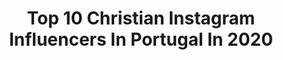 ---
title: Top 10 Christian Instagram Influencers In Portugal In 2020
description: >-
  Find top christian Instagram influencers in Portugal in 2020. Most popular hashtags: #goldenhour #ronaldo #cristiano.
platform: Instagram
hits: 17
text_top: See the top-rated Instagram profiles on inBeat.
text_bottom: inBeat holds 17 Instagram influencers like this in Portugal for you to contact.
profiles:
  - username: "lgbd_smoothoperator"
    fullname: >-
      Aboubakry Seck
    bio: >-
      World Champ 2018 World Vice-Champ 2019 Supported by @docksession|@majutsulongboard |@paristruckco
    location: "Portugal"
    followers: 33315
    engagement: 576
    commentsToLikes: 0.022973
    id: ck5hiow6weml70i11rrsmynqh
    verified: false
    hashtags: "#combo, #sky, #holidays, #feather"
  - username: "yesthisiseli"
    fullname: >-
      EliElmore
    bio: >-
      Clever bio < Good conversation •Media Missionary 🇺🇸~Current~🇵🇹 •📸-@but.picture.this
    location: "Portugal"
    followers: 2424
    engagement: 1670
    commentsToLikes: 0.036978
    id: ck9wgwvykvcar0j78av7z0ng6
    verified: false
    hashtags: "#travel, #grandcanyon, #surf, #photography"
  - username: "adriano.fy"
    fullname: >-
      Adriano Batista
    bio: >-
      Editor-in-chief of @fuuuckingyoung magazine & Fashion Editor of @veinmagazine. 🙈 📍Barcelona
    location: "Portugal"
    followers: 13850
    engagement: 576
    commentsToLikes: 0.016429
    id: ck14jovlzlg6k0i193682yx0b
    verified: false
    hashtags: "#goldenhour, #lisbon, #fytodaysoffice, #modalisboa"
  - username: "mymodelsquad"
    fullname: >-
      Male Models | Fashion
    bio: >-
      •Create with the heart; build with the mind...
    location: "Portugal"
    followers: 72439
    engagement: 172
    commentsToLikes: 0.016346
    id: ck6u87ybnpyg50j71ugh1qrby
    verified: false
    hashtags: "#themodelsquad, #itsforagoodcause, #andremiguel"
  - username: "micalm92"
    fullname: >-
      Mica🐭 OLY
    bio: >-
      Presenter🎥 & PT💪🏽 OlympianBobsleigh🇬🇧🇰🇷 CWGames🏴󠁧󠁢󠁷󠁬󠁳󠁿 Team noccouk 10xathleticusa ⛽️ fableticseu 💁🏽‍♀️ 🍕musclefooduk MICA5
    location: "Portugal"
    followers: 14360
    engagement: 543
    commentsToLikes: 0.033713
    id: ckapcqjoi4sod0i78nxgb85bd
    verified: true
    hashtags: "#gifted, #motivationmonday, #tracknation, #gymmotivation"
  - username: "bnw_unlimited"
    fullname: >-
      bnw_unlimited
    bio: >-
      Here we focus on bnw architecture photos. Follow us and tag #bnw_unlimited to be featured here or in any of our hubs. Founders: @sck707 and @sim_sve
    location: "Portugal"
    followers: 35436
    engagement: 148
    commentsToLikes: 0.056911
    id: ck5q4bb4tog7i0i114kdk72ut
    verified: false
    hashtags: ""
  - username: "cristianoronaldofans"
    fullname: >-
      Cristiano Ronaldo Fans🇵🇹
    bio: >-
      Fan Page of the portuguese football player Cristiano Ronaldo.
    location: "Portugal"
    followers: 541152
    engagement: 138
    commentsToLikes: 0.006006
    id: ck6tpzqklol4r0j712viwybpd
    verified: false
    hashtags: "#ucl, #cr7"
  - username: "lovecristiano_"
    fullname: >-
      Cristiano Ronaldo
    bio: >-
      Fanpage dedicated to the king of football 🇵🇹🤴 The GOAT 🐐 Cristiano ronaldo 🤴 HD pictures 🎥 HD videos 📽 🙌🏻 No Watermarks 🙌🏻
    location: "Portugal"
    followers: 80692
    engagement: 304
    commentsToLikes: 0.004110
    id: ck135sml231120i199ktzjhbc
    verified: false
    hashtags: "#cr7underwear, #ucl, #sr4, #evaronaldo"
  - username: "cristinfrancis_aqueduto"
    fullname: >-
      c r i s t i n F r a n c i s
    bio: >-
      Event and Floral designers __ Styling & lifestyle Venue owner in Portugal @cristina_macedo_aqueduto Fine speciality rentals @maison.christina
    location: "Portugal"
    followers: 19940
    engagement: 201
    commentsToLikes: 0.014815
    id: ck0w3leruu0140i19mqdv44ck
    verified: false
    hashtags: "#staysafe, #stayathome"
  - username: "_joaosilva05__"
    fullname: >-
      joao🤍🤙🏼
    bio: >-
      subscrevam o meu canal☝🏼💯 galiza🐺💯 @krapz_g
    location: "Portugal"
    followers: 2261
    engagement: 2557
    commentsToLikes: 0.065620
    id: ck6uhaau77ye50j71zzi9gt56
    verified: false
    hashtags: "#skatecrunchmag, #bsflip, #thrashermag, #skateboard"
---